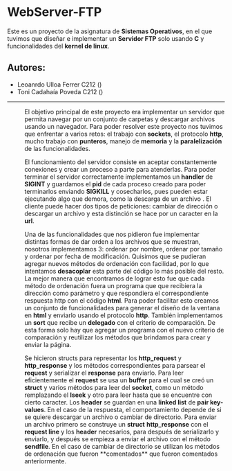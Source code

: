 # WebServer-FTP

<p>
                  Este es un proyecto de la asignatura de <b>Sistemas Operativos</b>, en el que tuvimos que diseñar e implementar un <b>Servidor FTP</b> solo usando <b>C</b> y funcionalidades del <b>kernel de linux</b>.
<p>
<h2> Autores:</h2>
<ul>
    <li>Leoanrdo Ulloa Ferrer C212 ()</li>
    <li>Toni Cadahaía Poveda C212 ()</li>
</ul>
                  <hr>
                  <p style="margin-left: 40px">
                  El objetivo principal de este proyecto era implementar un servidor que permita navegar por un conjunto de carpetas y descargar archivos usando un navegador. Para poder resolver este proyecto nos tuvimos que enfrentar a varios retos: el trabajo con <b>sockets</b>, el protocolo <b>http</b>, mucho trabajo con <b>punteros</b>, manejo de <b>memoria</b> y la <b>paralelización</b> de las funcionalidades. 
                  </p>
                  <p style="margin-left: 40px">
                  El funcionamiento del servidor consiste en aceptar constantemente conexiones y crear un  proceso a parte para atenderlas. Para poder terminar el servidor correctamente implementamos un <b>handler</b> de <b>SIGINT</b> y guardamos el <b>pid</b> de cada proceso creado para poder terminarlos enviando <b>SIGKILL</b> y cosecharlos, pues pueden estar ejecutando algo que demora, como la descarga de un archivo . El cliente puede hacer dos tipos de peticiones: cambiar de dirección o descargar un archivo y esta distinción se hace por un caracter en la <b>url</b>.
                  </p>
                  <p style="margin-left: 40px">
                  Una de las funcionalidades que nos pidieron fue implementar distintas formas de dar orden a los archivos que se muestran, nosotros implementamos 3: ordenar por nombre, ordenar por tamaño y ordenar por fecha de modificación. Quisimos que se pudieran agregar nuevos métodos de ordenación con facilidad, por lo que intentamos <b>desacoplar</b> esta parte del código lo más posible del resto. La mejor manera que encontramos de lograr esto fue que cada método de ordenación fuera un programa que que recibiera la dirección como parámetro y que respondiera el correspondiente respuesta http con el código <b>html</b>. Para poder facilitar esto creamos un conjunto de funcionalidades para generar el diseño de la ventana en <b>html</b> y enviarlo usando el protocolo <b>http</b>. También implementamos un <b>sort</b> que recibe un <b>delegado</b> con el criterio de comparación. De esta forma solo hay que agregar un programa con el nuevo criterio de comparación y reutilizar los métodos que brindamos para crear y enviar la página.
                  </p>
                  <p style="margin-left: 40px">
                  Se hicieron structs para representar los <b>http_request</b> y <b>http_response</b> y los métodos correspondientes para parsear el <b>request</b> y serializar el <b>response</b> para enviarlo. Para leer eficientemente el <b>request</b> se usa un <b>buffer</b> para el cual se creó un <b>struct</b> y varios métodos para leer del <b>socket</b>, como un método remplazando el <b>lseek</b> y otro para leer hasta que se encuentre con cierto caracter. Los <b>header</b> se guardan en una <b>linked list</b> de <b>pair key-values</b>. En el caso de la respuesta, el comportamiento depende de si se quiere descargar un archivo o cambiar de directorio. Para enviar un archivo primero se construye un <b>struct</b> <b>http_response</b> con el <b>request line</b> y los <b>header</b> necesarios, para después de serializarlo y enviarlo, y después se empieza a enviar el archivo con el método <b>sendfile</b>. En el caso de cambiar de directorio se utilizan los métodos de ordenación que fueron **comentados** que fueron comentados anteriormente.
                  </p>